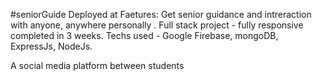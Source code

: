 #seniorGuide
Deployed at
Faetures:
Get senior guidance and intreraction with anyone, anywhere personally .
Full stack project - fully responsive completed in 3 weeks. 
Techs used - Google Firebase, mongoDB, ExpressJs, NodeJs.

A social media platform between students
